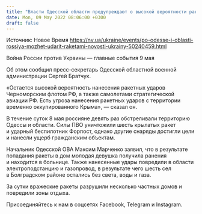 ```yaml
---
title: "Власти Одесской области предупреждают о высокой вероятности ракетных ударов со стороны России"
date: Mon, 09 May 2022 08:06:00 +0300
draft: false
---
```

Источник: Новое Время https://nv.ua/ukraine/events/po-odesse-i-oblasti-rossiya-mozhet-udarit-raketami-novosti-ukrainy-50240459.html


Война России против Украины — главные события 9 мая

 Об этом сообщил пресс-секретарь Одесской областной военной администрации Сергей Братчук.

«Остается высокой вероятность нанесения ракетных ударов Черноморским флотом РФ, а также самолетами стратегической авиации РФ. Есть угроза нанесения ракетных ударов с территории временно оккупированного Крыма», — сказал он.

В течение суток 8 мая россияне девять раз обстреливали территорию Одессы и области. Силы ПВО уничтожили шесть крылатых ракет и ударный беспилотник Форпост, однако другие снаряды достигли цели и нанесли ущерб гражданским объектам.

Начальник Одесской ОВА Максим Марченко заявил, что в результате попадания ракеты в дом молодая девушка получила ранения и находится в больнице. Также нанесенные удары повредили в области электроподстанцию и газопровод, в результате чего шесть сел в Болградском районе остались без света, воды и газа.

За сутки вражеские ракеты разрушили несколько частных домов и повредили зоны отдыха.

Присоединяйтесь к нам в соцсетях Facebook, Telegram и Instagram.

